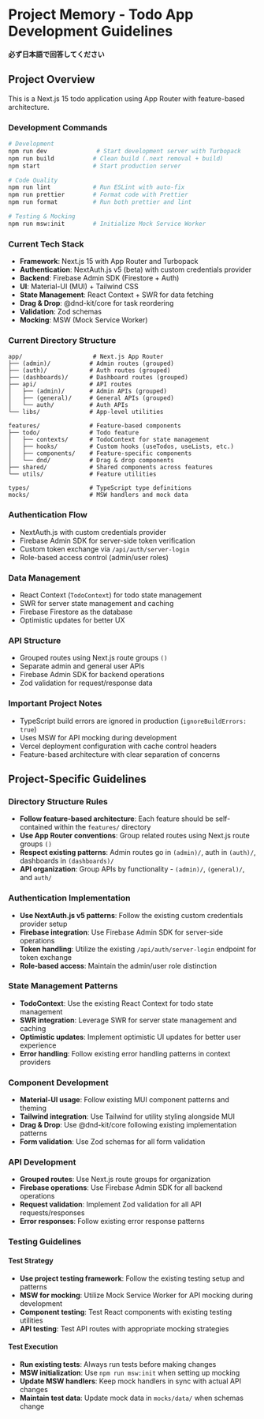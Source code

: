 # Project Memory - Todo App Development Guidelines

**必ず日本語で回答してください**

## Project Overview

This is a Next.js 15 todo application using App Router with feature-based architecture.

### Development Commands

```bash
# Development
npm run dev              # Start development server with Turbopack
npm run build           # Clean build (.next removal + build)
npm start               # Start production server

# Code Quality
npm run lint            # Run ESLint with auto-fix
npm run prettier        # Format code with Prettier
npm run format          # Run both prettier and lint

# Testing & Mocking
npm run msw:init        # Initialize Mock Service Worker
```

### Current Tech Stack

- **Framework**: Next.js 15 with App Router and Turbopack
- **Authentication**: NextAuth.js v5 (beta) with custom credentials provider
- **Backend**: Firebase Admin SDK (Firestore + Auth)
- **UI**: Material-UI (MUI) + Tailwind CSS
- **State Management**: React Context + SWR for data fetching
- **Drag & Drop**: @dnd-kit/core for task reordering
- **Validation**: Zod schemas
- **Mocking**: MSW (Mock Service Worker)

### Current Directory Structure

```
app/                    # Next.js App Router
├── (admin)/           # Admin routes (grouped)
├── (auth)/            # Auth routes (grouped)
├── (dashboards)/      # Dashboard routes (grouped)
├── api/               # API routes
│   ├── (admin)/       # Admin APIs (grouped)
│   ├── (general)/     # General APIs (grouped)
│   └── auth/          # Auth APIs
└── libs/              # App-level utilities

features/              # Feature-based components
├── todo/              # Todo feature
│   ├── contexts/      # TodoContext for state management
│   ├── hooks/         # Custom hooks (useTodos, useLists, etc.)
│   ├── components/    # Feature-specific components
│   └── dnd/           # Drag & drop components
├── shared/            # Shared components across features
└── utils/             # Feature utilities

types/                 # TypeScript type definitions
mocks/                 # MSW handlers and mock data
```

### Authentication Flow

- NextAuth.js with custom credentials provider
- Firebase Admin SDK for server-side token verification
- Custom token exchange via `/api/auth/server-login`
- Role-based access control (admin/user roles)

### Data Management

- React Context (`TodoContext`) for todo state management
- SWR for server state management and caching
- Firebase Firestore as the database
- Optimistic updates for better UX

### API Structure

- Grouped routes using Next.js route groups `()`
- Separate admin and general user APIs
- Firebase Admin SDK for backend operations
- Zod validation for request/response data

### Important Project Notes

- TypeScript build errors are ignored in production (`ignoreBuildErrors: true`)
- Uses MSW for API mocking during development
- Vercel deployment configuration with cache control headers
- Feature-based architecture with clear separation of concerns

## Project-Specific Guidelines

### Directory Structure Rules
- **Follow feature-based architecture**: Each feature should be self-contained within the `features/` directory
- **Use App Router conventions**: Group related routes using Next.js route groups `()` 
- **Respect existing patterns**: Admin routes go in `(admin)/`, auth in `(auth)/`, dashboards in `(dashboards)/`
- **API organization**: Group APIs by functionality - `(admin)/`, `(general)/`, and `auth/`

### Authentication Implementation
- **Use NextAuth.js v5 patterns**: Follow the existing custom credentials provider setup
- **Firebase integration**: Use Firebase Admin SDK for server-side operations
- **Token handling**: Utilize the existing `/api/auth/server-login` endpoint for token exchange
- **Role-based access**: Maintain the admin/user role distinction

### State Management Patterns
- **TodoContext**: Use the existing React Context for todo state management
- **SWR integration**: Leverage SWR for server state management and caching
- **Optimistic updates**: Implement optimistic UI updates for better user experience
- **Error handling**: Follow existing error handling patterns in context providers

### Component Development
- **Material-UI usage**: Follow existing MUI component patterns and theming
- **Tailwind integration**: Use Tailwind for utility styling alongside MUI
- **Drag & Drop**: Use @dnd-kit/core following existing implementation patterns
- **Form validation**: Use Zod schemas for all form validation

### API Development
- **Grouped routes**: Use Next.js route groups for organization
- **Firebase operations**: Use Firebase Admin SDK for all backend operations
- **Request validation**: Implement Zod validation for all API requests/responses
- **Error responses**: Follow existing error response patterns

### Testing Guidelines

#### Test Strategy
- **Use project testing framework**: Follow the existing testing setup and patterns
- **MSW for mocking**: Utilize Mock Service Worker for API mocking during development
- **Component testing**: Test React components with existing testing utilities
- **API testing**: Test API routes with appropriate mocking strategies

#### Test Execution
- **Run existing tests**: Always run tests before making changes
- **MSW initialization**: Use `npm run msw:init` when setting up mocking
- **Update MSW handlers**: Keep mock handlers in sync with actual API changes
- **Maintain test data**: Update mock data in `mocks/data/` when schemas change
